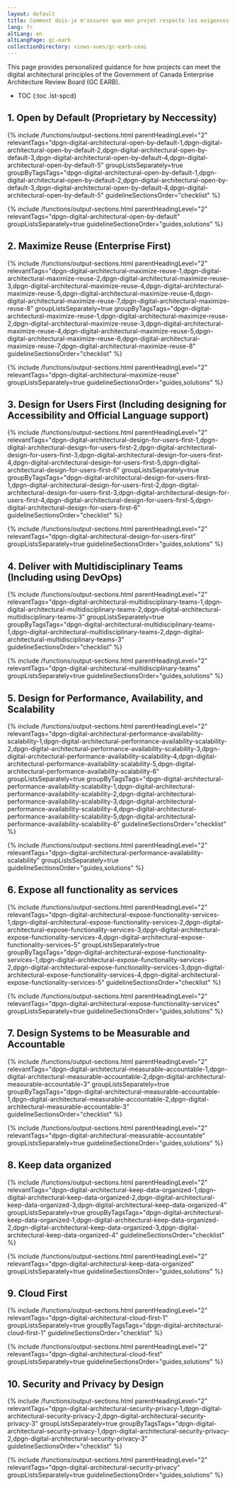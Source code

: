 ```yaml
---
layout: default
title: Comment dois-je m'assurer que mon projet respecte les exigences du CAEI GC? (ébauche)
lang: fr
altLang: en
altLangPage: gc-earb
collectionDirectory: views-vues/gc-earb-ceai
---
```


This page provides personalized guidance for how projects can meet the digital architectural principles of the Government of Canada Enterprise Architecture Review Board (GC EARB).

<!-- markdownlint-disable MD032 -->
- TOC
{:toc .lst-spcd}
<!-- markdownlint-enable MD032 -->

<section>

## 1. Open by Default (Proprietary by Neccessity)

{% include /functions/output-sections.html parentHeadingLevel="2" relevantTags="dpgn-digital-architectural-open-by-default-1,dpgn-digital-architectural-open-by-default-2,dpgn-digital-architectural-open-by-default-3,dpgn-digital-architectural-open-by-default-4,dpgn-digital-architectural-open-by-default-5" groupListsSeparately=true groupByTagsTags="dpgn-digital-architectural-open-by-default-1,dpgn-digital-architectural-open-by-default-2,dpgn-digital-architectural-open-by-default-3,dpgn-digital-architectural-open-by-default-4,dpgn-digital-architectural-open-by-default-5" guidelineSectionsOrder="checklist" %}

{% include /functions/output-sections.html parentHeadingLevel="2" relevantTags="dpgn-digital-architectural-open-by-default" groupListsSeparately=true guidelineSectionsOrder="guides,solutions" %}

</section>

<section>

## 2. Maximize Reuse (Enterprise First)

{% include /functions/output-sections.html parentHeadingLevel="2" relevantTags="dpgn-digital-architectural-maximize-reuse-1,dpgn-digital-architectural-maximize-reuse-2,dpgn-digital-architectural-maximize-reuse-3,dpgn-digital-architectural-maximize-reuse-4,dpgn-digital-architectural-maximize-reuse-5,dpgn-digital-architectural-maximize-reuse-6,dpgn-digital-architectural-maximize-reuse-7,dpgn-digital-architectural-maximize-reuse-8" groupListsSeparately=true groupByTagsTags="dpgn-digital-architectural-maximize-reuse-1,dpgn-digital-architectural-maximize-reuse-2,dpgn-digital-architectural-maximize-reuse-3,dpgn-digital-architectural-maximize-reuse-4,dpgn-digital-architectural-maximize-reuse-5,dpgn-digital-architectural-maximize-reuse-6,dpgn-digital-architectural-maximize-reuse-7,dpgn-digital-architectural-maximize-reuse-8" guidelineSectionsOrder="checklist" %}

{% include /functions/output-sections.html parentHeadingLevel="2" relevantTags="dpgn-digital-architectural-maximize-reuse" groupListsSeparately=true guidelineSectionsOrder="guides,solutions" %}

</section>

<section>

## 3. Design for Users First (Including designing for Accessibility and Official Language support)

{% include /functions/output-sections.html parentHeadingLevel="2" relevantTags="dpgn-digital-architectural-design-for-users-first-1,dpgn-digital-architectural-design-for-users-first-2,dpgn-digital-architectural-design-for-users-first-3,dpgn-digital-architectural-design-for-users-first-4,dpgn-digital-architectural-design-for-users-first-5,dpgn-digital-architectural-design-for-users-first-6" groupListsSeparately=true groupByTagsTags="dpgn-digital-architectural-design-for-users-first-1,dpgn-digital-architectural-design-for-users-first-2,dpgn-digital-architectural-design-for-users-first-3,dpgn-digital-architectural-design-for-users-first-4,dpgn-digital-architectural-design-for-users-first-5,dpgn-digital-architectural-design-for-users-first-6" guidelineSectionsOrder="checklist" %}

{% include /functions/output-sections.html parentHeadingLevel="2" relevantTags="dpgn-digital-architectural-design-for-users-first" groupListsSeparately=true guidelineSectionsOrder="guides,solutions" %}

</section>

<section>

## 4. Deliver with Multidisciplinary Teams (Including using DevOps)

{% include /functions/output-sections.html parentHeadingLevel="2" relevantTags="dpgn-digital-architectural-multidisciplinary-teams-1,dpgn-digital-architectural-multidisciplinary-teams-2,dpgn-digital-architectural-multidisciplinary-teams-3" groupListsSeparately=true groupByTagsTags="dpgn-digital-architectural-multidisciplinary-teams-1,dpgn-digital-architectural-multidisciplinary-teams-2,dpgn-digital-architectural-multidisciplinary-teams-3" guidelineSectionsOrder="checklist" %}

{% include /functions/output-sections.html parentHeadingLevel="2" relevantTags="dpgn-digital-architectural-multidisciplinary-teams" groupListsSeparately=true guidelineSectionsOrder="guides,solutions" %}

</section>

<section>

## 5. Design for Performance, Availability, and Scalability

{% include /functions/output-sections.html parentHeadingLevel="2" relevantTags="dpgn-digital-architectural-performance-availability-scalability-1,dpgn-digital-architectural-performance-availability-scalability-2,dpgn-digital-architectural-performance-availability-scalability-3,dpgn-digital-architectural-performance-availability-scalability-4,dpgn-digital-architectural-performance-availability-scalability-5,dpgn-digital-architectural-performance-availability-scalability-6" groupListsSeparately=true groupByTagsTags="dpgn-digital-architectural-performance-availability-scalability-1,dpgn-digital-architectural-performance-availability-scalability-2,dpgn-digital-architectural-performance-availability-scalability-3,dpgn-digital-architectural-performance-availability-scalability-4,dpgn-digital-architectural-performance-availability-scalability-5,dpgn-digital-architectural-performance-availability-scalability-6" guidelineSectionsOrder="checklist" %}

{% include /functions/output-sections.html parentHeadingLevel="2" relevantTags="dpgn-digital-architectural-performance-availability-scalability" groupListsSeparately=true guidelineSectionsOrder="guides,solutions" %}

</section>

<section>

## 6. Expose all functionality as services

{% include /functions/output-sections.html parentHeadingLevel="2" relevantTags="dpgn-digital-architectural-expose-functionality-services-1,dpgn-digital-architectural-expose-functionality-services-2,dpgn-digital-architectural-expose-functionality-services-3,dpgn-digital-architectural-expose-functionality-services-4,dpgn-digital-architectural-expose-functionality-services-5" groupListsSeparately=true groupByTagsTags="dpgn-digital-architectural-expose-functionality-services-1,dpgn-digital-architectural-expose-functionality-services-2,dpgn-digital-architectural-expose-functionality-services-3,dpgn-digital-architectural-expose-functionality-services-4,dpgn-digital-architectural-expose-functionality-services-5" guidelineSectionsOrder="checklist" %}

{% include /functions/output-sections.html parentHeadingLevel="2" relevantTags="dpgn-digital-architectural-expose-functionality-services" groupListsSeparately=true guidelineSectionsOrder="guides,solutions" %}

</section>

<section>

## 7. Design Systems to be Measurable and Accountable

{% include /functions/output-sections.html parentHeadingLevel="2" relevantTags="dpgn-digital-architectural-measurable-accountable-1,dpgn-digital-architectural-measurable-accountable-2,dpgn-digital-architectural-measurable-accountable-3" groupListsSeparately=true groupByTagsTags="dpgn-digital-architectural-measurable-accountable-1,dpgn-digital-architectural-measurable-accountable-2,dpgn-digital-architectural-measurable-accountable-3" guidelineSectionsOrder="checklist" %}

{% include /functions/output-sections.html parentHeadingLevel="2" relevantTags="dpgn-digital-architectural-measurable-accountable" groupListsSeparately=true guidelineSectionsOrder="guides,solutions" %}

</section>

<section>

## 8. Keep data organized

{% include /functions/output-sections.html parentHeadingLevel="2" relevantTags="dpgn-digital-architectural-keep-data-organized-1,dpgn-digital-architectural-keep-data-organized-2,dpgn-digital-architectural-keep-data-organized-3,dpgn-digital-architectural-keep-data-organized-4" groupListsSeparately=true groupByTagsTags="dpgn-digital-architectural-keep-data-organized-1,dpgn-digital-architectural-keep-data-organized-2,dpgn-digital-architectural-keep-data-organized-3,dpgn-digital-architectural-keep-data-organized-4" guidelineSectionsOrder="checklist" %}

{% include /functions/output-sections.html parentHeadingLevel="2" relevantTags="dpgn-digital-architectural-keep-data-organized" groupListsSeparately=true guidelineSectionsOrder="guides,solutions" %}

</section>

<section>

## 9. Cloud First

{% include /functions/output-sections.html parentHeadingLevel="2" relevantTags="dpgn-digital-architectural-cloud-first-1" groupListsSeparately=true groupByTagsTags="dpgn-digital-architectural-cloud-first-1" guidelineSectionsOrder="checklist" %}

{% include /functions/output-sections.html parentHeadingLevel="2" relevantTags="dpgn-digital-architectural-cloud-first" groupListsSeparately=true guidelineSectionsOrder="guides,solutions" %}

</section>

<section>

## 10. Security and Privacy by Design

{% include /functions/output-sections.html parentHeadingLevel="2" relevantTags="dpgn-digital-architectural-security-privacy-1,dpgn-digital-architectural-security-privacy-2,dpgn-digital-architectural-security-privacy-3" groupListsSeparately=true groupByTagsTags="dpgn-digital-architectural-security-privacy-1,dpgn-digital-architectural-security-privacy-2,dpgn-digital-architectural-security-privacy-3" guidelineSectionsOrder="checklist" %}

{% include /functions/output-sections.html parentHeadingLevel="2" relevantTags="dpgn-digital-architectural-security-privacy" groupListsSeparately=true guidelineSectionsOrder="guides,solutions" %}

</section>
